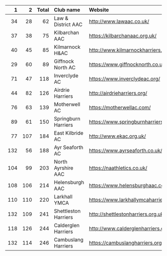 |   1 |   2 |   Total | Club name            | Website                               |
|----:|----:|--------:|:---------------------|:--------------------------------------|
|  34 |  28 |      62 | Law & District AAC   | http://www.lawaac.co.uk/              |
|  37 |  38 |      75 | Kilbarchan AAC       | https://kilbarchanaac.org.uk/         |
|  40 |  45 |      85 | Kilmarnock H&AC      | http://www.kilmarnockharriers.com/    |
|  29 |  60 |      89 | Giffnock North AC    | https://www.giffnocknorth.co.uk/      |
|  71 |  47 |     118 | Inverclyde AC        | https://www.inverclydeac.org/         |
|  44 |  82 |     126 | Airdrie Harriers     | http://airdrieharriers.org/           |
|  76 |  63 |     139 | Motherwell AC        | https://motherwellac.com/             |
|  89 |  61 |     150 | Springburn Harriers  | https://www.springburnharriers.co.uk/ |
|  77 | 107 |     184 | East Kilbride AC     | http://www.ekac.org.uk/               |
| 132 |  56 |     188 | Ayr Seaforth AC      | https://www.ayrseaforth.co.uk/        |
| 104 |  99 |     203 | North Ayrshire AAC   | https://naathletics.co.uk/            |
| 108 | 106 |     214 | Helensburgh AAC      | https://www.helensburghaac.com/       |
| 110 | 110 |     220 | Larkhall YMCA        | https://www.larkhallymcaharriers.org  |
| 132 | 109 |     241 | Shettleston Harriers | http://shettlestonharriers.org.uk/    |
| 118 | 126 |     244 | Calderglen Harriers  | http://www.calderglenharriers.org.uk/ |
| 132 | 114 |     246 | Cambuslang Harriers  | https://cambuslangharriers.org/       |